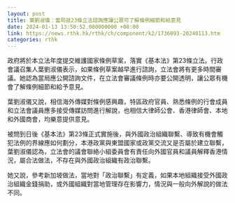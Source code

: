 ```yaml
---
layout: post
title: 葉劉淑儀：當局就23條立法諮詢應讓公眾可了解條例細節和給意見
date: 2024-01-13 13:50:52.000000000 +08:00
link: https://news.rthk.hk/rthk/ch/component/k2/1736093-20240113.htm
categories: rthk
---
```


政府將於本立法年度提交維護國家條例草案，落實《基本法》第23條立法。行政會議召集人葉劉淑儀表示，如果條例草案越早進行諮詢，立法會將有更多時間審議。她認為當局應公開諮詢文件，在立法會審議條例時亦要公開透明，讓公眾有機會了解條例細節和給予意見。

葉劉淑儀又說，相信海外傳媒對條例感興趣，特區政府官員、熟悉條例的行會成員和立法會議員應多接受傳媒訪問進行解說，也相信大律師公會、香港律師會、本地和外國商會，均樂意提供意見。

被問到日後《基本法》第23條正式實施後，與外國政治組織聯繫、導致有機會觸犯法例的界線應如何劃分，本港政黨與東盟國家或政黨交流又是否屬於建立聯繫，葉劉淑儀認為，立法會的議會聯絡小組委員會有責任向外國官員和議員解釋香港情況，屬合法做法，不存在與外國政治組織有政治聯繫。

她又說，參考新加坡做法，當地對「政治聯繫」有定義，如果本地組織接受外國政治組織金錢捐助，或外國組織對當地管理存在影響力，情況與一般向外解說的做法不同。
